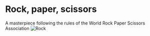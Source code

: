# Rock, paper, scissors
A masterpiece following the rules of the World Rock Paper Scissors Association 
![Rock](https://i.imgur.com/vsj0WuL.png)
